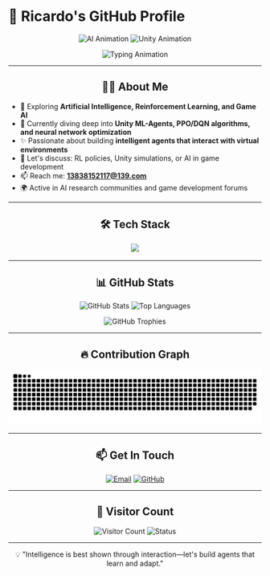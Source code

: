 # 🌟 Ricardo's GitHub Profile

<!-- 顶部动态GIF -->
<p align="center">
  <img src="https://media.giphy.com/media/3o7aCTPPm4x1yu8E8E/giphy.gif" width="400" alt="AI Animation" />
  <img src="https://media.giphy.com/media/RbDKaczqWovIugyJmW/giphy.gif" width="400" alt="Unity Animation" />
</p>

<!-- 打字机效果欢迎语 -->
<p align="center">
  <img src="https://readme-typing-svg.herokuapp.com?size=28&center=true&vCenter=true&width=800&lines=Hi%2C%20I'm%20Ricardo%20👋;AI%20%26%20Reinforcement%20Learning%20Enthusiast;Exploring%20Unity%20ML-Agents%20🚀" alt="Typing Animation" />
</p>

---

<!-- 关于我 -->
<h2 align="center">👨‍💻 About Me</h2>

- 🔭 Exploring **Artificial Intelligence, Reinforcement Learning, and Game AI**  
- 🌱 Currently diving deep into **Unity ML-Agents, PPO/DQN algorithms, and neural network optimization**  
- ✨ Passionate about building **intelligent agents that interact with virtual environments**  
- 💬 Let's discuss: RL policies, Unity simulations, or AI in game development  
- 📫 Reach me: **13838152117@139.com**  
- 🌍 Active in AI research communities and game development forums  

---

<!-- 技能栈 -->
<h2 align="center">🛠 Tech Stack</h2>

<p align="center">
  <img src="https://skillicons.dev/icons?i=python,pytorch,tensorflow,unity,csharp,git,github,linux,vscode" />
</p>

---

<!-- GitHub数据统计 -->
<h2 align="center">📊 GitHub Stats</h2>

<p align="center">
  <img src="https://github-readme-stats.vercel.app/api?username=Ricardo-shuo-liu&show_icons=true&theme=radical" height="180" alt="GitHub Stats" />
  <img src="https://github-readme-stats.vercel.app/api/top-langs/?username=Ricardo-shuo-liu&layout=compact&theme=radical" height="180" alt="Top Languages" />
</p>

<p align="center">
  <img src="https://github-profile-trophy.vercel.app/?username=Ricardo-shuo-liu&theme=tokyonight&row=1&column=6" alt="GitHub Trophies" />
</p>

---

<!-- 贡献动态图表 -->
<h2 align="center">🔥 Contribution Graph</h2>

<p align="center">
  <img src="https://raw.githubusercontent.com/Platane/snk/output/github-contribution-grid-snake.svg" alt="Contribution Snake Animation" />
</p>

---

<!-- 联系方式 -->
<h2 align="center">📫 Get In Touch</h2>

<p align="center">
  <a href="mailto:13838152117@139.com"><img src="https://img.shields.io/badge/Email-13838152117@139.com-blue?style=for-the-badge&logo=gmail" alt="Email" /></a>
  <a href="https://github.com/Ricardo-shuo-liu"><img src="https://img.shields.io/badge/GitHub-Ricardo-shuo-liu-informational?style=for-the-badge&logo=github" alt="GitHub" /></a>
</p>

---

<!-- 访客统计 -->
<h2 align="center">👀 Visitor Count</h2>

<p align="center">
  <img src="https://komarev.com/ghpvc/?username=Ricardo-shuo-liu&style=for-the-badge&color=brightgreen" alt="Visitor Count" />
  <img src="https://img.shields.io/badge/Status-Active%20in%20AI%20Research-blueviolet?style=for-the-badge&logo=ai" alt="Status" />
</p>

---

<p align="center">
  💡 "Intelligence is best shown through interaction—let's build agents that learn and adapt."  
</p>

